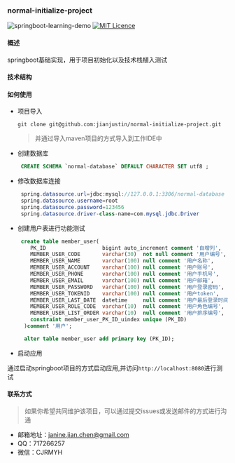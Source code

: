### normal-initialize-project
![springboot-learning-demo](https://img.shields.io/badge/springboot--learning--demo-1.0.0-lightgrey.svg)
[![MIT Licence](https://badges.frapsoft.com/os/mit/mit.svg?v=103)](https://opensource.org/licenses/mit-license.php)

#### 概述

springboot基础实现，用于项目初始化以及技术栈植入测试

#### 技术结构



#### 如何使用

* 项目导入

  ```
  git clone git@github.com:jianjustin/normal-initialize-project.git
  ```

  > 并通过导入maven项目的方式导入到工作IDE中

* 创建数据库

  ```sql
   CREATE SCHEMA `normal-database` DEFAULT CHARACTER SET utf8 ;
  ```

* 修改数据库连接

  ```java
   spring.datasource.url=jdbc:mysql://127.0.0.1:3306/normal-database
   spring.datasource.username=root
   spring.datasource.password=123456
   spring.datasource.driver-class-name=com.mysql.jdbc.Driver
  ```

* 创建用户表进行功能测试


  ```sql
   create table member_user(
      PK_ID                  bigint auto_increment comment '自增列',
      MEMBER_USER_CODE       varchar(30)  not null comment '用户编号',
      MEMBER_USER_NAME       varchar(100) null comment '用户名称',
      MEMBER_USER_ACCOUNT    varchar(100) null comment '用户账号',
      MEMBER_USER_PHONE      varchar(100) null comment '用户手机号',
      MEMBER_USER_EMAIL      varchar(100) null comment '用户邮箱',
      MEMBER_USER_PASSWORD   varchar(100) null comment '用户登录密码',
      MEMBER_USER_TOKENID    varchar(100) null comment '用户token',
      MEMBER_USER_LAST_DATE  datetime     null comment '用户最后登录时间',
      MEMBER_USER_ROLE_CODE  varchar(10)  null comment '用户角色编号',
      MEMBER_USER_LIST_ORDER varchar(10)  null comment '用户排序编号',
      constraint member_user_PK_ID_uindex unique (PK_ID)
    )comment '用户';
  ```

  ```sql
    alter table member_user add primary key (PK_ID);
  ```

* 启动应用

通过启动springboot项目的方式启动应用,并访问`http://localhost:8080`进行测试

#### 联系方式

> 如果你希望共同维护该项目，可以通过提交issues或发送邮件的方式进行沟通

* 邮箱地址：janine.jian.chen@gmail.com
* QQ：717266257
* 微信：CJRMYH
